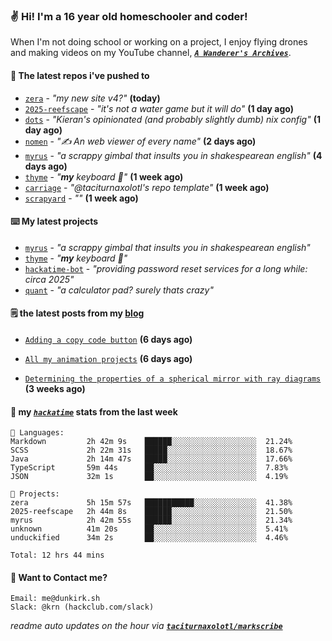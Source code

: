 ### ✌️ Hi! I'm a 16 year old homeschooler and coder!

When I'm not doing school or working on a project, I enjoy flying drones and making videos on my YouTube channel, [**_`A Wanderer's Archives`_**](https://youtube.com/@wanderer.archives).

#### 👷 The latest repos i've pushed to

- [`zera`](https://github.com/taciturnaxolotl/zera) - _"my new site v4?"_ **(today)**
- [`2025-reefscape`](https://github.com/df1317/2025-reefscape) - _"it's not a water game but it will do"_ **(1 day ago)**
- [`dots`](https://github.com/taciturnaxolotl/dots) - _"Kieran's opinionated (and probably slightly dumb) nix config"_ **(1 day ago)**
- [`nomen`](https://github.com/aramshiva/nomen) - _"✍️ An web viewer of every name"_ **(2 days ago)**
- [`myrus`](https://github.com/taciturnaxolotl/myrus) - _"a scrappy gimbal that insults you in shakespearean english"_ **(4 days ago)**
- [`thyme`](https://github.com/taciturnaxolotl/thyme) - _"**my** keyboard 🫶"_ **(1 week ago)**
- [`carriage`](https://github.com/taciturnaxolotl/carriage) - _"@taciturnaxolotl's repo template"_ **(1 week ago)**
- [`scrapyard`](https://github.com/hackclub/scrapyard) - _""_ **(1 week ago)**

#### ⌨️ My latest projects

- [`myrus`](https://github.com/taciturnaxolotl/myrus) - _"a scrappy gimbal that insults you in shakespearean english"_
- [`thyme`](https://github.com/taciturnaxolotl/thyme) - _"**my** keyboard 🫶"_
- [`hackatime-bot`](https://github.com/taciturnaxolotl/hackatime-bot) - _"providing password reset services for a long while: circa 2025"_
- [`quant`](https://github.com/taciturnaxolotl/quant) - _"a calculator pad? surely thats crazy"_

#### 🗒️ the latest posts from my [blog](https://dunkirk.sh)

- [`Adding a copy code button`](https://dunkirk.sh/blog/adding-a-copy-button/) **(6 days ago)**

- [`All my animation projects`](https://dunkirk.sh/blog/my-animations/) **(6 days ago)**

- [`Determining the properties of a spherical mirror with ray diagrams`](https://dunkirk.sh/blog/spherical-ray-diagrams/) **(3 weeks ago)**



#### 📡 my [_`hackatime`_](https://waka.hackclub.com) stats from the last week

```text
💾 Languages:
Markdown         2h 42m 9s    ██████░░░░░░░░░░░░░░░░░░░  21.24%
SCSS             2h 22m 31s   █████░░░░░░░░░░░░░░░░░░░░  18.67%
Java             2h 14m 47s   █████░░░░░░░░░░░░░░░░░░░░  17.66%
TypeScript       59m 44s      ██░░░░░░░░░░░░░░░░░░░░░░░  7.83%
JSON             32m 1s       ██░░░░░░░░░░░░░░░░░░░░░░░  4.19%

💼 Projects:
zera             5h 15m 57s   ███████████░░░░░░░░░░░░░░  41.38%
2025-reefscape   2h 44m 8s    ██████░░░░░░░░░░░░░░░░░░░  21.50%
myrus            2h 42m 55s   ██████░░░░░░░░░░░░░░░░░░░  21.34%
unknown          41m 20s      ██░░░░░░░░░░░░░░░░░░░░░░░  5.41%
unduckified      34m 2s       ██░░░░░░░░░░░░░░░░░░░░░░░  4.46%

Total: 12 hrs 44 mins
```

#### 📮 Want to Contact me?

```text
Email: me@dunkirk.sh
Slack: @krn (hackclub.com/slack)
```

_readme auto updates on the hour via [**`taciturnaxolotl/markscribe`**](https://github.com/taciturnaxolotl/markscribe)_
